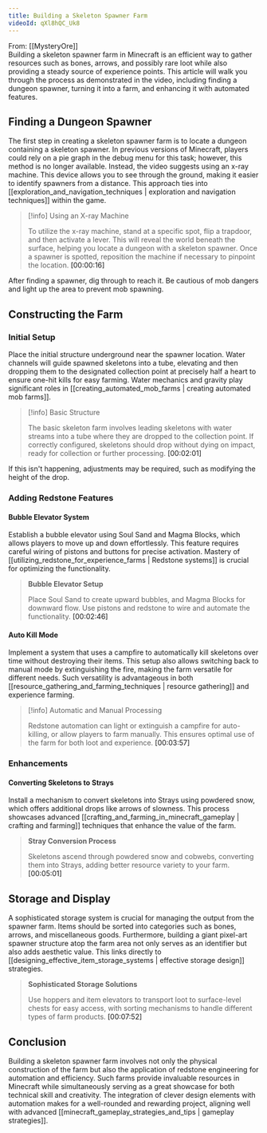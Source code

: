 ```yaml
---
title: Building a Skeleton Spawner Farm
videoId: qXl8hQC_Uk8
---
```


From: [[MysteryOre]] <br/> 
Building a skeleton spawner farm in Minecraft is an efficient way to gather resources such as bones, arrows, and possibly rare loot while also providing a steady source of experience points. This article will walk you through the process as demonstrated in the video, including finding a dungeon spawner, turning it into a farm, and enhancing it with automated features.

## Finding a Dungeon Spawner

The first step in creating a skeleton spawner farm is to locate a dungeon containing a skeleton spawner. In previous versions of Minecraft, players could rely on a pie graph in the debug menu for this task; however, this method is no longer available. Instead, the video suggests using an x-ray machine. This device allows you to see through the ground, making it easier to identify spawners from a distance. This approach ties into [[exploration_and_navigation_techniques | exploration and navigation techniques]] within the game.

> [!info] Using an X-ray Machine
> 
> To utilize the x-ray machine, stand at a specific spot, flip a trapdoor, and then activate a lever. This will reveal the world beneath the surface, helping you locate a dungeon with a skeleton spawner. Once a spawner is spotted, reposition the machine if necessary to pinpoint the location.  <a class="yt-timestamp" data-t="00:00:16">[00:00:16]</a>

After finding a spawner, dig through to reach it. Be cautious of mob dangers and light up the area to prevent mob spawning.

## Constructing the Farm

### Initial Setup

Place the initial structure underground near the spawner location. Water channels will guide spawned skeletons into a tube, elevating and then dropping them to the designated collection point at precisely half a heart to ensure one-hit kills for easy farming. Water mechanics and gravity play significant roles in [[creating_automated_mob_farms | creating automated mob farms]].

> [!info] Basic Structure
>
> The basic skeleton farm involves leading skeletons with water streams into a tube where they are dropped to the collection point. If correctly configured, skeletons should drop without dying on impact, ready for collection or further processing. <a class="yt-timestamp" data-t="00:02:01">[00:02:01]</a>

If this isn't happening, adjustments may be required, such as modifying the height of the drop.

### Adding Redstone Features

#### Bubble Elevator System

Establish a bubble elevator using Soul Sand and Magma Blocks, which allows players to move up and down effortlessly. This feature requires careful wiring of pistons and buttons for precise activation. Mastery of [[utilizing_redstone_for_experience_farms | Redstone systems]] is crucial for optimizing the functionality.

> **Bubble Elevator Setup**
>
> Place Soul Sand to create upward bubbles, and Magma Blocks for downward flow. Use pistons and redstone to wire and automate the functionality. <a class="yt-timestamp" data-t="00:02:46">[00:02:46]</a>

#### Auto Kill Mode

Implement a system that uses a campfire to automatically kill skeletons over time without destroying their items. This setup also allows switching back to manual mode by extinguishing the fire, making the farm versatile for different needs. Such versatility is advantageous in both [[resource_gathering_and_farming_techniques | resource gathering]] and experience farming.

> [!info] Automatic and Manual Processing
>
> Redstone automation can light or extinguish a campfire for auto-killing, or allow players to farm manually. This ensures optimal use of the farm for both loot and experience. <a class="yt-timestamp" data-t="00:03:57">[00:03:57]</a>

### Enhancements

#### Converting Skeletons to Strays

Install a mechanism to convert skeletons into Strays using powdered snow, which offers additional drops like arrows of slowness. This process showcases advanced [[crafting_and_farming_in_minecraft_gameplay | crafting and farming]] techniques that enhance the value of the farm.

> **Stray Conversion Process**
>
> Skeletons ascend through powdered snow and cobwebs, converting them into Strays, adding better resource variety to your farm. <a class="yt-timestamp" data-t="00:05:01">[00:05:01]</a>

## Storage and Display

A sophisticated storage system is crucial for managing the output from the spawner farm. Items should be sorted into categories such as bones, arrows, and miscellaneous goods. Furthermore, building a giant pixel-art spawner structure atop the farm area not only serves as an identifier but also adds aesthetic value. This links directly to [[designing_effective_item_storage_systems | effective storage design]] strategies.

> **Sophisticated Storage Solutions**
>
> Use hoppers and item elevators to transport loot to surface-level chests for easy access, with sorting mechanisms to handle different types of farm products. <a class="yt-timestamp" data-t="00:07:52">[00:07:52]</a>

## Conclusion

Building a skeleton spawner farm involves not only the physical construction of the farm but also the application of redstone engineering for automation and efficiency. Such farms provide invaluable resources in Minecraft while simultaneously serving as a great showcase for both technical skill and creativity. The integration of clever design elements with automation makes for a well-rounded and rewarding project, aligning well with advanced [[minecraft_gameplay_strategies_and_tips | gameplay strategies]].
